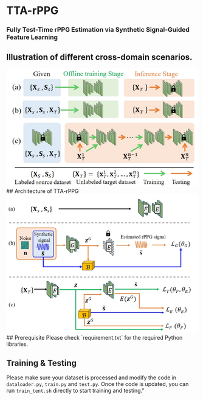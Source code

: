 # TTA-rPPG
### Fully Test-Time rPPG Estimation via Synthetic Signal-Guided Feature Learning

## Illustration of different cross-domain scenarios.
<!-- ![plot](figures/idea.png) -->
<img src="figures/idea.png" width="1000"/>
## Architecture of TTA-rPPG
<!-- ![plot](figures/framework.png) -->
<img src="figures/framework.png" width="1000"/>
## Prerequisite
Please check `requirement.txt` for the required Python libraries.

## Training & Testing
Please make sure your dataset is processed and modify the code in `dataloader.py`, `train.py` and `test.py`.
Once the code is updated, you can run `train_tent.sh` directly to start training and testing."
